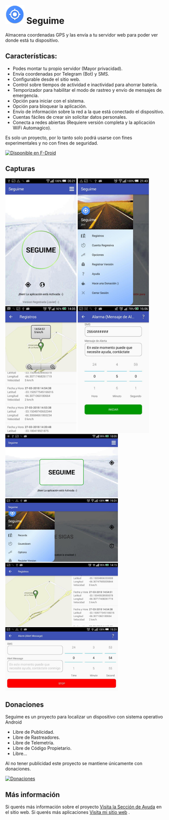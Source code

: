 # <img src="metadata/es-AR/images/icon.png" alt="Icono" height="60"> Seguime

Almacena coordenadas GPS y las envía a tu servidor web para poder ver donde
está tu dispositivo.

## Características:
* Podes montar tu propio servidor (Mayor privacidad).
* Envía coordenadas por Telegram (Bot) y SMS.
* Configurable desde el sitio web.
* Control sobre tiempos de actividad e inactividad para ahorrar batería.
* Temporizador para habilitar el modo de rastreo y envío de mensajes de emergencia.
* Opción para iniciar con el sistema.
* Opción para bloquear la aplicación.
* Envío de información sobre la red a la que está conectado el dispositivo.
* Cuentas fáciles de crear sin solicitar datos personales.
* Conecta a redes abiertas (Requiere versión completa y la aplicación WiFi Automagico).


Es solo un proyecto, por lo tanto solo podrá usarse con fines experimentales y
no con fines de seguridad.

[<img src="https://f-droid.org/badge/get-it-on-es.png" alt="Disponible en F-Droid" height="80">](https://f-droid.org/app/pc.javier.seguime)



## Capturas

<img src="metadata/es-AR/images/phoneScreenshots/principal.jpg" alt="Captura de Pantalla" height="400">
<img src="metadata/es-AR/images/phoneScreenshots/menu.jpg" alt="Captura de Pantalla" height="400">
<img src="metadata/es-AR/images/phoneScreenshots/registros.jpg" alt="Captura de Pantalla" height="400">
<img src="metadata/es-AR/images/phoneScreenshots/temporizador.jpg" alt="Captura de Pantalla" height="400">

<img src="metadata/en-US/images/phoneScreenshots/principal2.jpg" alt="Captura de Pantalla" height="200">
<img src="metadata/en-US/images/phoneScreenshots/menu2.jpg" alt="Captura de Pantalla" height="200">
<img src="metadata/en-US/images/phoneScreenshots/registros2.jpg" alt="Captura de Pantalla" height="200">
<img src="metadata/en-US/images/phoneScreenshots/temporizador2.jpg" alt="Captura de Pantalla" height="200">



## Donaciones

Seguime es un proyecto para localizar un dispositivo con sistema operativo Android 

* Libre de Publicidad.
* Libre de Rastreadores.
* Libre de Telemetría.
* Libre de Código Propietario.
* Libre...

Al no tener publicidad este proyecto se mantiene únicamente con donaciones.

[![Donaciones](https://www.paypalobjects.com/en_US/i/btn/btn_donateCC_LG.gif)](http://javim.000webhostapp.com/donacion)

## Más información

Si querés más información sobre el proyecto [Visita la Sección de Ayuda](https://seguime.000webhostapp.com/ayuda.php) en el sitio web.
Si querés más aplicaciones [Visita mi sitio web](https://javim.000webhostapp.com) .

